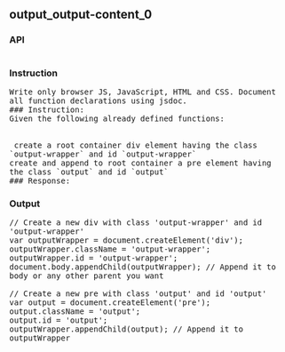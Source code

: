 ## output_output-content_0
### API
<pre style='text-wrap: wrap'></pre>
### Instruction
<pre style='text-wrap: wrap'>Write only browser JS, JavaScript, HTML and CSS. Document all function declarations using jsdoc.
### Instruction:
Given the following already defined functions:
 

 create a root container div element having the class `output-wrapper` and id `output-wrapper`
create and append to root container a pre element having the class `output` and id `output` 
### Response:
</pre>
### Output
<pre style='text-wrap: wrap'>// Create a new div with class 'output-wrapper' and id 'output-wrapper'
var outputWrapper = document.createElement('div');
outputWrapper.className = 'output-wrapper';
outputWrapper.id = 'output-wrapper';
document.body.appendChild(outputWrapper); // Append it to body or any other parent you want

// Create a new pre with class 'output' and id 'output'
var output = document.createElement('pre');
output.className = 'output';
output.id = 'output';
outputWrapper.appendChild(output); // Append it to outputWrapper

</pre>
